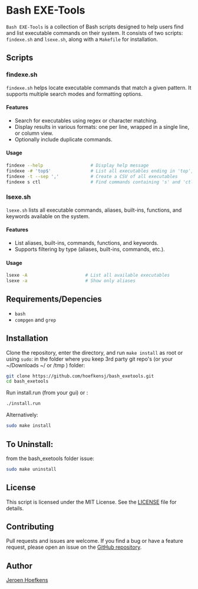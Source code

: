 # Bash EXE-Tools

`Bash EXE-Tools` is a collection of Bash scripts designed to help users find and list executable commands on their system. It consists of two scripts: `findexe.sh` and `lsexe.sh`, along with a `Makefile` for installation.

## Scripts

### findexe.sh
`findexe.sh` helps locate executable commands that match a given pattern. It supports multiple search modes and formatting options.

#### Features
- Search for executables using regex or character matching.
- Display results in various formats: one per line, wrapped in a single line, or column view.
- Optionally include duplicate commands.

#### Usage
```sh
findexe --help                  # Display help message
findexe -# 'top$'               # List all executables ending in 'top', one per line
findexe -t --sep ','            # Create a CSV of all executables
findexe s ctl                   # Find commands containing 's' and 'ctl'
```

### lsexe.sh
`lsexe.sh` lists all executable commands, aliases, built-ins, functions, and keywords available on the system.

#### Features
- List aliases, built-ins, commands, functions, and keywords.
- Supports filtering by type (aliases, built-ins, commands, etc.).

#### Usage
```sh
lsexe -A                      # List all available executables
lsexe -a                      # Show only aliases

```

## Requirements/Depencies
- `bash` 
- `compgen` and `grep` 

  
## Installation
Clone the repository, enter the directory, and run `make install` as root or using `sudo`:
in the folder where you keep 3rd party git repo's (or your ~/Downloads ~/  or /tmp ) folder: 
```sh
git clone https://github.com/hoefkensj/bash_exetools.git
cd bash_exetools
```
Run install.run (from your gui) or :
```sh
./install.run
```
Alternatively:
```sh
sudo make install
```
## To Uninstall:
from the  bash_exetools folder issue:
```sh
sudo make uninstall
```


## License
This script is licensed under the MIT License. See the [LICENSE](../LICENSE) file for details.

## Contributing
Pull requests and issues are welcome. If you find a bug or have a feature request, please open an issue on the [GitHub repository](https://github.com/hoefkensj/bash_exetools).

## Author
[Jeroen Hoefkens](https://github.com/hoefkensj)

